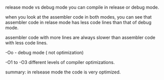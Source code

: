 release mode vs debug mode
you can compile in release or debug mode.


when you look at the assembler code in both modes, you can see that assembler code in relase mode has less code lines than that of debug mode. 


assembler code with more lines are always slower than assembler code with less code lines.


-Oo - debug mode ( not optimization)


-O1 to -O3 different levels of compiler optimizations.


summary: in relsease mode the code is very optimized.


